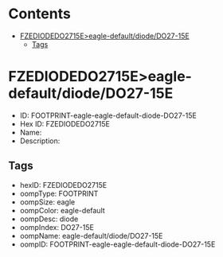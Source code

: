 



Contents
========

* [FZEDIODEDO2715E>eagle-default/diode/DO27-15E](#fzediodedo2715eeagle-defaultdiodedo27-15e)
	* [Tags](#tags)

# FZEDIODEDO2715E>eagle-default/diode/DO27-15E

- ID: FOOTPRINT-eagle-eagle-default-diode-DO27-15E
- Hex ID: FZEDIODEDO2715E
- Name: 
- Description: 

## Tags

- hexID: FZEDIODEDO2715E
- oompType: FOOTPRINT
- oompSize: eagle
- oompColor: eagle-default
- oompDesc: diode
- oompIndex: DO27-15E
- oompName: eagle-default/diode/DO27-15E
- oompID: FOOTPRINT-eagle-eagle-default-diode-DO27-15E
